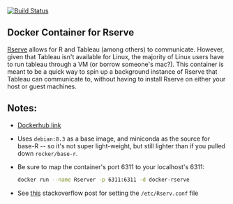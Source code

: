 [![Build
Status](https://travis-ci.org/stevenpollack/docker-rserve.svg?branch=master)](https://travis-ci.org/stevenpollack/docker-rserve)

## Docker Container for Rserve

[Rserve](http://www.rforge.net/Rserve/index.html) allows for R and Tableau (among others) to communicate. However,
given that Tableau isn't available for Linux, the majority of Linux users have to run tableau through a VM
(or borrow someone's mac?).  This container is meant to be a quick way to spin up a background instance of Rserve
that Tableau can communicate to, without having to install Rserve on either your host or guest machines.

## Notes:
- [Dockerhub link](https://hub.docker.com/r/stevenpollack/docker-rserve/)
- Uses `debian:8.3` as a base image, and miniconda as the source for base-R -- so it's not super light-weight,
  but still lighter than if you pulled down `rocker/base-r`. 
- Be sure to map the container's port 6311 to your localhost's 6311:

    ```bash
    docker run --name Rserver -p 6311:6311 -d docker-rserve
    ```
- See
  [this](http://stackoverflow.com/questions/20265682/finding-rserve-rconfig-file-on-ubuntu-13-10)
  stackoverflow post for setting the `/etc/Rserv.conf` file

